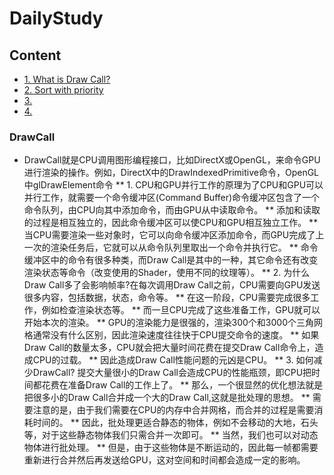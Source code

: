 # DailyStudy
## Content
<!-- vim-markdown-toc GFM -->
* [1. What is Draw Call?](#DrawCall)
* [2. Sort with priority](#SortWithPriority)
* [3.](#3.)
* [4.](#4.)
<!-- vim-markdown-toc -->
### DrawCall
* DrawCall就是CPU调用图形编程接口，比如DirectX或OpenGL，来命令GPU进行渲染的操作。例如，DirectX中的DrawIndexedPrimitive命令，OpenGL中glDrawElement命令
   ** 1. CPU和GPU并行工作的原理为了CPU和GPU可以并行工作，就需要一个命令缓冲区(Command Buffer)命令缓冲区包含了一个命令队列，由CPU向其中添加命令，而由GPU从中读取命令。
  ** 添加和读取的过程是相互独立的，因此命令缓冲区可以使CPU和GPU相互独立工作。
  ** 当CPU需要渲染一些对象时，它可以向命令缓冲区添加命令，而GPU完成了上一次的渲染任务后，它就可以从命令队列里取出一个命令并执行它。
  ** 命令缓冲区中的命令有很多种类，而Draw Call是其中的一种，其它命令还有改变渲染状态等命令（改变使用的Shader，使用不同的纹理等）。
  ** 2. 为什么 Draw Call多了会影响帧率?在每次调用Draw Call之前，CPU需要向GPU发送很多内容，包括数据，状态，命令等。
  ** 在这一阶段，CPU需要完成很多工作，例如检查渲染状态等。
  ** 而一旦CPU完成了这些准备工作，GPU就可以开始本次的渲染。
  ** GPU的渲染能力是很强的，渲染300个和3000个三角网格通常没有什么区别，因此渲染速度往往快于CPU提交命令的速度。
  ** 如果Draw Call的数量太多，CPU就会把大量时间花费在提交Draw Call命令上，造成CPU的过载。
  ** 因此造成Draw Call性能问题的元凶是CPU。
  ** 3. 如何减少DrawCall? 提交大量很小的Draw Call会造成CPU的性能瓶颈，即CPU把时间都花费在准备Draw Call的工作上了。
  ** 那么，一个很显然的优化想法就是把很多小的Draw Call合并成一个大的Draw Call,这就是批处理的思想。
  ** 需要注意的是，由于我们需要在CPU的内存中合并网格，而合并的过程是需要消耗时间的。
  ** 因此，批处理更适合静态的物体，例如不会移动的大地，石头等，对于这些静态物体我们只需合并一次即可。
  ** 当然，我们也可以对动态物体进行批处理。
  ** 但是，由于这些物体是不断运动的，因此每一帧都需要重新进行合并然后再发送给GPU，这对空间和时间都会造成一定的影响。

